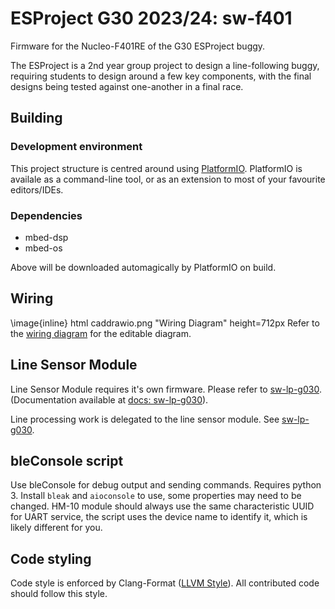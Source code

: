 <!-- @mainpage -->
# ESProject G30 2023/24: sw-f401

Firmware for the Nucleo-F401RE of the G30 ESProject buggy.

The ESProject is a 2nd year group project to design a line-following buggy, requiring
students to design around a few key components, with the final designs being tested against
one-another in a final race.

## Building

### Development environment

This project structure is centred around using [PlatformIO](https://platformio.org). PlatformIO is availale as a command-line tool, or as an extension to most of your favourite editors/IDEs.

### Dependencies

- mbed-dsp
- mbed-os

Above will be downloaded automagically by PlatformIO on build.

## Wiring

\image{inline} html caddrawio.png "Wiring Diagram" height=712px
Refer to the [wiring diagram](https://github.com/embedded-systems-30/wiring-diagram) for the editable diagram.

## Line Sensor Module

Line Sensor Module requires it's own firmware. Please refer to [sw-lp-g030](https://github.com/cinnamondev/sw-lp-g030).
(Documentation available at [docs: sw-lp-g030](https://cinnamondev.github.io/sw-lp-g030)).

Line processing work is delegated to the line sensor module. See [sw-lp-g030](https://github.com/embedded-systems-30/sw-lp-g030).

## bleConsole script

Use bleConsole for debug output and sending commands. Requires python 3.
Install `bleak` and `aioconsole` to use, some properties may need to be changed.
HM-10 module should always use the same characteristic UUID for UART service, the script uses the device name to identify it, which is likely different for you.

## Code styling

Code style is enforced by Clang-Format ([LLVM Style](https://llvm.org/docs/CodingStandards.html#header-guard)). All contributed code should follow this style.
